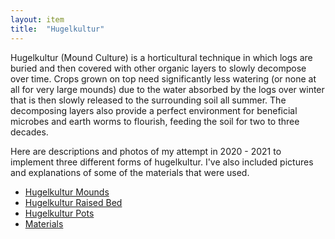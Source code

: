 ```yaml
---
layout: item
title:	"Hugelkultur"
---
```


Hugelkultur (Mound Culture) is a horticultural technique in which logs are buried and then covered with other organic layers to slowly decompose over time. Crops grown on top need significantly less watering (or none at all for very large mounds) due to the water absorbed by the logs over winter that is then slowly released to the surrounding soil all summer. The decomposing layers also provide a perfect environment for beneficial microbes and earth worms to flourish, feeding the soil for two to three decades.

Here are descriptions and photos of my attempt in 2020 - 2021 to implement three different forms of hugelkultur. I've also included pictures and explanations of some of the materials that were used.

- [Hugelkultur Mounds](/gardening/hugelkultur-mounds)
- [Hugelkultur Raised Bed](/gardening/hugelkultur-raised-bed)
- [Hugelkultur Pots](/gardening/hugelkultur-pots)
- [Materials](/gardening/hugelkultur-materials)
